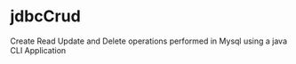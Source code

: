 # jdbcCrud
Create Read Update and Delete operations performed in Mysql using a java CLI Application
